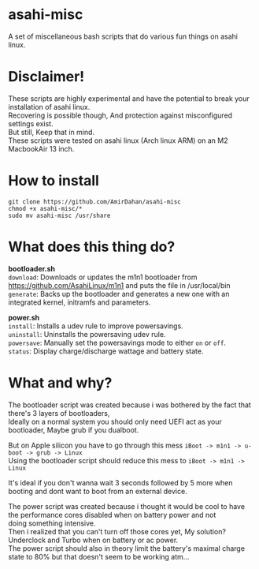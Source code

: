 # asahi-misc
A set of miscellaneous bash scripts that do various fun things on asahi linux.

# Disclaimer!
These scripts are highly experimental and have the potential to break your installation of asahi linux.<br />
Recovering is possible though, And protection against misconfigured settings exist.<br />
But still, Keep that in mind.<br />
These scripts were tested on asahi linux (Arch linux ARM) on an M2 MacbookAir 13 inch.<br />

# How to install
```
git clone https://github.com/AmirDahan/asahi-misc
chmod +x asahi-misc/*
sudo mv asahi-misc /usr/share
```

# What does this thing do?

**bootloader.sh**<br />
``download``: Downloads or updates the m1n1 bootloader from https://github.com/AsahiLinux/m1n1 and puts the file in /usr/local/bin<br />
``generate``: Backs up the bootloader and generates a new one with an integrated kernel, initramfs and parameters.<br />

**power.sh**<br />
``install``: Installs a udev rule to improve powersavings.<br />
``uninstall``: Uninstalls the powersaving udev rule.<br />
``powersave``: Manually set the powersavings mode to either ``on`` or ``off``.<br />
``status``: Display charge/discharge wattage and battery state.<br />

# What and why?
The bootloader script was created because i was bothered by the fact that there's 3 layers of bootloaders,<br />
Ideally on a normal system you should only need UEFI act as your bootloader, Maybe grub if you dualboot.<br />

But on Apple silicon you have to go through this mess ``iBoot -> m1n1 -> u-boot -> grub -> Linux``<br />
Using the bootloader script should reduce this mess to ``iBoot -> m1n1 -> Linux``<br />

It's ideal if you don't wanna wait 3 seconds followed by 5 more when booting and dont want to boot from an external device.<br />

The power script was created because i thought it would be cool to have the performance cores disabled when on battery power and not<br />
doing something intensive.<br />
Then i realized that you can't turn off those cores yet, My solution? Underclock and Turbo when on battery or ac power.<br />
The power script should also in theory limit the battery's maximal charge state to 80% but that doesn't seem to be working atm...<br />
